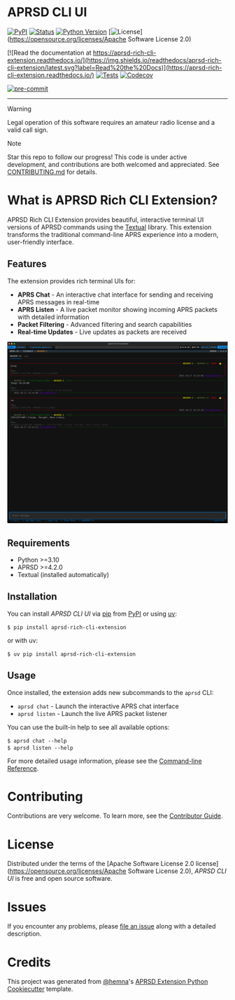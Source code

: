 APRSD CLI UI
============

[![PyPI](https://img.shields.io/pypi/v/aprsd-rich-cli-extension.svg)](https://pypi.org/project/aprsd-rich-cli-extension/)
[![Status](https://img.shields.io/pypi/status/aprsd-rich-cli-extension.svg)](https://pypi.org/project/aprsd-rich-cli-extension/)
[![Python Version](https://img.shields.io/pypi/pyversions/aprsd-rich-cli-extension)](https://pypi.org/project/aprsd-rich-cli-extension)
[![License](https://img.shields.io/pypi/l/aprsd-rich-cli-extension)](https://opensource.org/licenses/Apache Software License 2.0)

[![Read the documentation at https://aprsd-rich-cli-extension.readthedocs.io/](https://img.shields.io/readthedocs/aprsd-rich-cli-extension/latest.svg?label=Read%20the%20Docs)](https://aprsd-rich-cli-extension.readthedocs.io/)
[![Tests](https://github.com/hemna/aprsd-rich-cli-extension/workflows/Tests/badge.svg)](https://github.com/hemna/aprsd-rich-cli-extension/actions?workflow=Tests)
[![Codecov](https://codecov.io/gh/hemna/aprsd-rich-cli-extension/branch/main/graph/badge.svg)](https://codecov.io/gh/hemna/aprsd-rich-cli-extension)

[![pre-commit](https://img.shields.io/badge/pre--commit-enabled-brightgreen?logo=pre-commit&logoColor=white)](https://github.com/pre-commit/pre-commit)

---

> [!WARNING]
> Legal operation of this software requires an amateur radio license and a valid call sign.

> [!NOTE]
> Star this repo to follow our progress! This code is under active development, and contributions are both welcomed and appreciated. See [CONTRIBUTING.md](<https://github.com/craigerl/aprsd/blob/master/CONTRIBUTING.md>) for details.

# What is APRSD Rich CLI Extension?

APRSD Rich CLI Extension provides beautiful, interactive terminal UI versions of APRSD commands using the [Textual](https://textual.textualize.io/) library. This extension transforms the traditional command-line APRS experience into a modern, user-friendly interface.

## Features

The extension provides rich terminal UIs for:

- **APRS Chat** - An interactive chat interface for sending and receiving APRS messages in real-time
- **APRS Listen** - A live packet monitor showing incoming APRS packets with detailed information
- **Packet Filtering** - Advanced filtering and search capabilities
- **Real-time Updates** - Live updates as packets are received

![Screenshot](screenshot.png)

## Requirements

- Python >=3.10
- APRSD >=4.2.0
- Textual (installed automatically)

## Installation

You can install *APRSD CLI UI* via [pip](https://pip.pypa.io/) from [PyPI](https://pypi.org/) or using [uv](https://docs.astral.sh/uv/):

``` console
$ pip install aprsd-rich-cli-extension
```

or with uv:

``` console
$ uv pip install aprsd-rich-cli-extension
```

## Usage

Once installed, the extension adds new subcommands to the `aprsd` CLI:

- `aprsd chat` - Launch the interactive APRS chat interface
- `aprsd listen` - Launch the live APRS packet listener

You can use the built-in help to see all available options:

``` console
$ aprsd chat --help
$ aprsd listen --help
```

For more detailed usage information, please see the [Command-line Reference](https://aprsd-rich-cli-extension.readthedocs.io/en/latest/usage.html).

# Contributing

Contributions are very welcome. To learn more, see the [Contributor
Guide](CONTRIBUTING.rst).

# License

Distributed under the terms of the
[Apache Software License 2.0 license](https://opensource.org/licenses/Apache Software License 2.0), *APRSD CLI UI* is free and open source software.

# Issues

If you encounter any problems, please [file an issue](https://github.com/hemna/aprsd-rich-cli-extension/issues)
along with a detailed description.

# Credits

This project was generated from [@hemna](https://github.com/hemna)\'s
[APRSD Extension Python Cookiecutter]() template.
